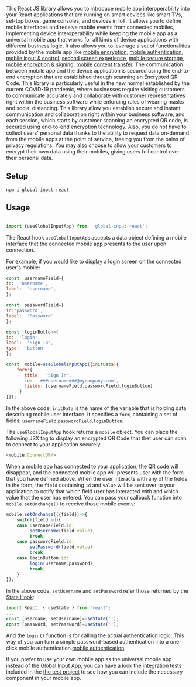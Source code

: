 
This React JS library allows you to introduce mobile app interoperability into your React applications that are running on smart devices like smart TVs, set-top boxes, game consoles, and devices in IoT. It allows you to define mobile interfaces and receive mobile events from connected mobiles, implementing device interoperability while keeping the mobile app as a universal mobile app that works for all kinds of device applications with different business logic. It also allows you to leverage a set of functionalities provided by the mobile app like [mobile encryption](https://globalinput.co.uk/global-input-app/mobile-content-encryption), [mobile authentication](https://globalinput.co.uk/global-input-app/mobile-authentication), [mobile input & control](https://globalinput.co.uk/global-input-app/mobile-input-control), [second screen experience](https://globalinput.co.uk/global-input-app/second-screen-experience), [mobile secure storage](https://globalinput.co.uk/global-input-app/mobile-personal-storage), [mobile encryption & signing](https://globalinput.co.uk/global-input-app/mobile-content-encryption), [mobile content transfer](https://globalinput.co.uk/global-input-app/mobile-content-transfer). The communication between mobile app and the device application is secured using the end-to-end encryption that are established through scanning an Encrypted QR Code. This library is particularly useful in the new normal established by the current COVID-19 pandemic, where businesses require visiting customers to communicate accurately and collaborate with customer representatives right within the business software while enforcing rules of wearing masks and social distancing. This library allow you establish secure and instant communication and collaboration right within your business software, and each session, which starts by customer scanning an encrypted QR code, is secured using end-to-end encryption technology. Also, you do not have to collect users' personal data thanks to the ability to request data on-demand from the mobile apps at the point of service, freeing you from the pains of privacy regulations. You may also choose to allow your customers to encrypt their own data using their mobiles, giving users full control over their personal data.

## Setup

```shell
npm i global-input-react
```
## Usage
```JavaScript

import {useGlobalInputApp} from  'global-input-react';

```
The React hook ```useGlobalInputApp``` accepts a data object defining a mobile interface that the connected mobile app  presents to the user upon connection.

For example, if you would like to display a login screen on the connected user's mobile:
```JavaScript
const  usernameField={
id:  'username',
label:  'Username',
};

const  passwordField={
id:'password',
label:  'Password'
};

const  loginButton={
id:  'login',
label:  'Sign In',
type:  'button'
};

const  mobile=useGlobalInputApp({initData:{
    form:{
       title:  'Sign In',
       id:  '###username###@mycompany.com',
       fields: [usernameField,passwordField,loginButton]
     }
}});
```
In the above code, ```initData``` is the name of the variable that is holding data describing mobile user interface. It specifies a ```form```, containing a set of fields: ```usernameField```,```passwordField```,```loginButton```.

The ```useGlobalInputApp``` hook returns a ```mobile``` object.  You can place the following JSX tag to display an encrypted QR Code that thet user can scan to connect to your application securely:

```JavaScript
<mobile.ConnectQR/>
```
When a mobile app has connected to your application, the QR code will disappear, and the connected mobile app will presents user with the form that you have defined above. When the user interacts with any of the fields in the form, the ```field``` containing  ```id``` and  ```value```   will be sent over to your application to notify that which field user has interacted with and which value that the user has entered. You can pass your callback function into ```mobile.setOnchange()```   to receive those mobile events:
```JavaScript
mobile.setOnchange(({field})=>{
	switch(field.id){
	case usernameField.id: 
	     setUsername(field.value); 
	     break;
	case passwordField.id: 
	     setPassword(field.value); 
	     break;
	case loginButton.id: 
	     login(username,password);
	     break;
    }
});
```
In the above code, ```setUsername``` and ```setPassword``` refer those returned by the [State Hook](https://reactjs.org/docs/hooks-state.html):
```JavaScript
import React, { useState } from 'react';
...
const [username, setUsername]=useState('');
const [password, setPassword]=useState('');

```
And the ```login()``` function is for calling the actual authentication logic. This way of you can turn a simple password-based authentication into a one-click mobile authentication.[mobile authentication](https://globalinput.co.uk/global-input-app/mobile-authentication).

If you prefer to use your own mobile app as the universal mobile app instead of the [Global Input App](https://globalinput.co.uk), you can have a look the integration tests included in the  [the test project](https://github.com/global-input/test-global-input-app-libs/blob/master/src/test-global-input-react/mobile-and-device-app.test.tsx) to see how you can include the necessary component in your mobile app.